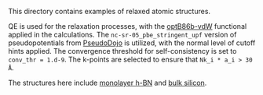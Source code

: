This directory contains examples of relaxed atomic structures.  

QE is used for the relaxation processes, with the [optB86b-vdW](https://doi.org/10.1103/PhysRevB.83.195131) functional applied in the calculations. The `nc-sr-05_pbe_stringent_upf` version of pseudopotentials from [PseudoDojo](http://www.pseudo-dojo.org/) is utilized, with the normal level of cutoff hints applied. The convergence threshold for self-consistency is set to `conv_thr = 1.d-9`. The k-points are selected to ensure that `Nk_i * a_i > 30 Å`.  

The structures here include [monolayer h-BN](hbn.vasp) and [bulk silicon](silicon.vasp).  

